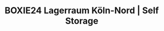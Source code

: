 ---
title: "BOXIE24 Lagerraum Köln-Nord | Self Storage"
url: /koeln/boxie24-lagerraum-koeln-nord-self-storage/
shop: Mieten
---